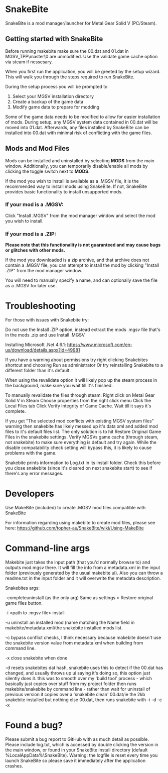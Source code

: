 # SnakeBite
SnakeBite is a mod manager/launcher for Metal Gear Solid V (PC/Steam).

## Getting started with SnakeBite
Before running makebite make sure the 00.dat and 01.dat in MGSV_TPP\master\0 are unmodified.
Use the validate game cache option via steam if nessesary.

When you first run the application, you will be greeted by the setup wizard. This will walk you through the steps required to run SnakeBite.

During the setup process you will be prompted to

1. Select your MGSV installation directory
2. Create a backup of the game data
3. Modify game data to prepare for modding
 
Some of the game data needs to be modified to allow for easier installation of mods. During setup, any MGSV system data contained in 00.dat will be moved into 01.dat. Afterwards, any files installed by SnakeBite can be installed into 00.dat with minimal risk of conflicting with the game files.

## Mods and Mod Files
Mods can be installed and uninstalled by selecting **MODS** from the main window. Additionally, you can temporarily disable/enable all mods by clicking the toggle switch next to **MODS**.

If the mod you wish to install is available as a .MGSV file, it is the recommended way to install mods using SnakeBite. If not, SnakeBite provides basic functionality to install unsupported mods.

### If your mod is a **.MGSV**:

Click "Install .MGSV" from the mod manager window and select the mod you wish to install.

### If your mod is a **.ZIP**:

**Please note that this functionality is not guaranteed and may cause bugs or glitches with other mods.**

If the mod you downloaded is a zip archive, and that archive does not contain a .MGSV file, you can attempt to install the mod by clicking "Install .ZIP" from the mod manager window.

You will need to manually specify a name, and can optionally save the file as a .MGSV for later use.

# Troubleshooting
For those with issues with Snakebite try:

Do not use the Install .ZIP option, instead extract the mods .mgsv file that's in the mods .zip and use Install .MGSV

Installing Microsoft .Net 4.6.1:
https://www.microsoft.com/en-us/download/details.aspx?id=49981

If you have a warning about permissions try right clicking Snakebites shortcut and choosing Run as administrator
Or try reinstalling Snakebite to a different folder than it's default.

When using the revalidate option it will likely pop up the steam process in the background, make sure you wait till it's finished.

To manually revalidate the files through steam:
Right click on Metal Gear Solid V in Steam
Choose properties from the right click menu
Click the Local Files tab
Click Verify Integrity of Game Cache.
Wait till it says it's complete.

If you get "The selected mod conflicts with existing MGSV system files" warning then snakebite has likely messed up it's data xml and added mod files to it's default files list.
The only solution is to hit Restore Original Game Files in the snakebite settings. Verify MGSVs game cache (through steam, not snakebite) to make sure everything is default and try again.
While the disable compatability check setting will bypass this, it is likely to cause problems with the game.

Snakebite prints information to Log.txt in its install folder.
Check this before you close snakebite (since it's cleared on next snakebite start) to see if there's any error messages. 

# Developers

Use MakeBite (included) to create .MGSV mod files compatible with SnakeBite

For information regarding using makebite to create mod files, please see here: https://github.com/topher-au/SnakeBite/wiki/Using-MakeBite

# Command-line args
Makebite just takes the input path (that you'd normally browse to) and outputs mod.mgsv there.
It will fill the info from a metadata.xml in the input folder (previously generated by the usual makebite ui).
Also you can throw a readme.txt in the input folder and it will overwrite the metadata description.

Snakebites args:

-completeuninstall
(as the only arg)
Same as settings > Restore original game files button.

-i <path to .mgsv file>
install

-u <name of mod>
uninstall an installed mod (name matching the Name field in makebite/metadata.xml/the snakebite installed mods list.

-c
bypass conflict checks, I think necessary because makebite doesn't use the snakebite version value from metadata.xml when building from command line.

-x
close snakebite when done

-d
resets snakebites dat hash, snakebite uses this to detect if the 00.dat has changed, and usually throws up ui saying it's doing so, this option just silently does it.
this was to smooth over my 'build tool' process - which basically just copies over stuff from my project folder then runs makebite/snakebite by command line - rather than wait for uninstall of previous version it copies over a 'snakebite clean' 00.dat/ie the 2kb snakebite installed but nothing else 00.dat, then runs snakebite with -i -d -c -x

# Found a bug?

Please submit a bug report to GitHub with as much detail as possible. Please include log.txt, which is accessed by double clicking the version in the main window, or found in your SnakeBite install directory (default %LocalAppData%\SnakeBite). Warning: the logfile is reset every time you launch SnakeBite so please save it immediately after the application crashes.
